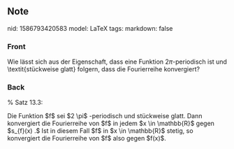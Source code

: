 ## Note
nid: 1586793420583
model: LaTeX
tags: 
markdown: false

### Front
Wie lässt sich aus der Eigenschaft, dass eine Funktion $2\pi$-periodisch ist und \textit{stückweise glatt} folgern, dass die Fourierreihe konvergiert?

### Back
% Satz 13.3:
<div>
  Die Funktion $f$ sei $2 \pi$ -periodisch und stückweise glatt.
  Dann konvergiert die Fourierreihe von $f$ in jedem $x \in
  \mathbb{R}$ gegen $s_{f}(x) .$ Ist in diesem Fall $f$ in $x \in
  \mathbb{R}$ stetig, so konvergiert die Fourierreihe von $f$ also
  gegen $f(x)$.
</div>
